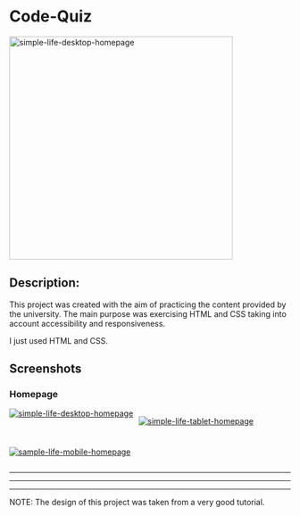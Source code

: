 # Code-Quiz

<a href="https://ibb.co/Xx5pjBb"><img src="https://i.ibb.co/b5vLQhP/simple-life-desktop-homepage.png" alt="simple-life-desktop-homepage" border="0" width="400"/></a>

<h2>Description: </h2>
<p>This project was created with the aim of practicing the content provided by the university. The main purpose was exercising HTML and CSS taking into account accessibility and responsiveness.</p>
<p>I just used HTML and CSS.</p>

## Screenshots

<h3>Homepage</h3>

<div style="display: flex; flex-wrap: wrap; gap: 10px;">
<a href="https://ibb.co/Xx5pjBb"><img src="https://i.ibb.co/b5vLQhP/simple-life-desktop-homepage.png" alt="simple-life-desktop-homepage" border="0" /></a>
  
<a href="https://ibb.co/XxZ982y"><img src="https://i.ibb.co/8gDJcKz/simple-life-tablet-homepage.png" alt="simple-life-tablet-homepage" border="0" /></a>

 <a href="https://imgbb.com/"><img src="https://i.ibb.co/2kCw66r/sample-life-mobile-homepage.png" alt="sample-life-mobile-homepage" border="0" /></a>
</div>



---

---



---





NOTE: The design of this project was taken from a very good tutorial. 

